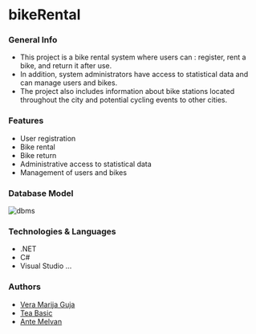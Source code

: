 # bikeRental

### General Info
  - This project is a bike rental system where users can : register, rent a bike, and return it after use.
  - In addition, system administrators have access to statistical data and can manage users and bikes.
  - The project also includes information about bike stations located throughout the city and potential cycling events to other cities.

### Features
  - User registration
  - Bike rental
  - Bike return
  - Administrative access to statistical data
  - Management of users and bikes

### Database Model
![dbms](https://user-images.githubusercontent.com/79653091/228393965-45586c8d-0bf9-47a4-941b-5310c2ed2995.png)



### Technologies & Languages
  - .NET
  - C#
  - Visual Studio
  ...

### Authors
  - [Vera Marija Guja](https://www.github.com/VeraMarija)
  - [Tea Basic](https://www.github.com/Tea27)
  - [Ante Melvan](https://github.com/ante31)
